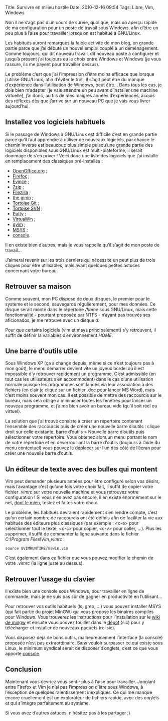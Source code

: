 Title: Survivre en milieu hostile
Date: 2010-12-16 09:54
Tags: Libre, Vim, Windows

Non il ne s’agit pas d’un cours de survie, quoi que, mais un aperçu rapide de
ma configuration pour un poste de travail sous Windows, afin d’être un peu plus
à l’aise pour travailler lorsqu’on est habitué à GNU/Linux.

Les habitués auront remarqués la faible activité de mon blog, en grande partie
parce que j’ai débuté un nouvel emploi couplé à un déménagement. Comme
toujours, qui dit nouveau travail, dit nouveau poste à configurer et jusqu’à
présent j’ai toujours eu le choix entre Windows et Windows (je vous rassure,
ils me payent pour travailler dessus).

Le problème c’est que j’ai l’impression d’être moins efficace que lorsque
j’utilise GNU/Linux, afin d’éviter le troll, il s’agit peut être du manque
d’expérience dans l’utilisation de Windows, peut être… Dans tous les cas, je
dois bien m’adapter (je vais attendre un peu avant d’installer une machine
virtuelle), j’ai donc, au fils de mes maigres années d’expériences, acquis des
réflexes dès que j’arrive sur un nouveau PC que je vais vous livrer
aujourd’hui.

Installez vos logiciels habituels
---------------------------------

Si le passage de Windows à GNU/Linux est difficile c’est en grande partie parce
qu’il faut apprendre à utiliser de nouveaux logiciels, par chance le chemin
inverse est beaucoup plus simple puisqu’une grande partie des logiciels
disponibles sous GNU/Linux est multi-plateforme, il serait dommage de s’en
priver ! Voici donc une liste des logiciels que j’ai installé en remplacement
des classiques pré-installés :

* [OpenOffice.org](http://fr.openoffice.org/) ;
* [Firefox](http://www.mozilla-europe.org/fr/firefox/) ;
* [Evince](http://projects.gnome.org/evince/) ;
* [7zip](http://7zip.fr/) ;
* [Filezilla](http://filezilla-project.org/) ;
* [the gimp](http://www.gimp.org/) ;
* [Tortoise Git](http://code.google.com/p/tortoisegit/) ;
* [Tortoise SVN](http://tortoisesvn.tigris.org/) ;
* [Putty](http://www.chiark.greenend.org.uk/~sgtatham/putty/download.html) ;
* [VirtuaWin](http://virtuawin.sourceforge.net/) ;
* [gvim](http://www.vim.org/) ;
* [MSYS](http://www.mingw.org/wiki/msys) ;
* [console](http://sourceforge.net/projects/console/).

Il en existe bien d’autres, mais je vous rappelle qu’il s’agit de mon poste de
travail…

J’aimerai revenir sur les trois derniers qui nécessite un peut plus de trois
cliques pour être utilisables, mais avant quelques petites astuces concernant
votre bureau.

Retrouver sa maison
-------------------

Comme souvent, mon PC dispose de deux disques, le premier pour le système et le
second, sauvegardé régulièrement, pour mes données. Ce disque serait monté dans
le répertoire */home* sous GNU/Linux, mais cette fonctionnalité - pourtant
proposée par NTFS - n’ayant pas trouvés ses aficionados, je me retrouve avec un
disque *d:*.

Pour que certains logiciels (vim et msys principalement) s’y retrouvent, il
suffit de définir la variables d’environnement *HOME*.

Une barre d’outils utile
------------------------

Sous Windows XP (ça a changé depuis, même si ce n’est toujours pas à mon goût),
le menu démarrer devient vite un joyeux bordel où il est impossible d’y
retrouver rapidement un programme. C’est admissible (en tout cas les
utilisateurs s’en accommodent) dans le cas d’une utilisation normale puisque
les programmes sont lancés via leur association à des fichiers (en clair je
clique sur un fichier .doc pour lancer MS Word), mais c’est moins souvent mon
cas. Il est possible de mettre des raccourcis sur le bureau, mais cela oblige à
minimiser toutes les fenêtres pour lancer un nouveau programme, et j’aime bien
avoir un bureau vide (qu’il soit réel ou virtuel).

La solution que j’ai trouvé consiste à créer un répertoire contenant l’ensemble
des raccourcis puis de créer une nouvelle barre d’outils : clique droit sur
celle existante, barre d’outils &gt; Nouvelle barre d’outils puis sélectionner
votre répertoire. Vous obtenez alors un menu portant le nom de votre répertoire
et en déverrouillant la barre d’outils (toujours à l’aide du menu contextuel)
vous pouvez le déplacer sur l’un des côté de l’écran pour créer une nouvelle
barre d’outils.

Un éditeur de texte avec des bulles qui montent
-----------------------------------------------

Vim peut demander plusieurs années pour être configuré selon vos désirs, mais
l’avantage c’est qu’une fois votre choix fait, il suffit de copier votre
fichier *.vimrc* sur votre nouvelle machine et vous retrouvez votre
configuration ! Si vous n’en avez pas encore, il en existe énormément sur le
net, [dont le
mien](http://projects.homecomputing.fr/p/my-dotfiles/source/tree/master/vimrc),
testez et faites votre choix.

Le problème, les habitués devraient rapidement s’en rendre compte, c’est qu’un
certain nombre de raccourcis ont été définis afin de faciliter la vie aux
habitués des éditeurs plus classiques (par exemple : &lt;c-a&gt; pour
sélectionner tout le texte, &lt;c-c&gt; pour copier, &lt;c-v&gt; pour coller,
…). Plus les supprimer, il suffit de commenter la ligne suivante dans le
fichier *C:\Program Files\Vim\_vimrc* :

    source $VIMRUNTIME/mswin.vim

C’est également dans ce fichier que vous pouvez modifier le chemin de votre
*.vimrc* (la ligne juste au dessus).

Retrouver l’usage du clavier
----------------------------

Il existe bien une console sous Windows, pour travailler en ligne de commande,
mais je ne suis pas sûr de gagner en productivité en l’utilisant…

Pour retrouver vos outils habituels (ls, grep, …) vous pouvez installer MSYS
(qui fait partie du projet MinGW) qui vous propose les binaires compilés pour
Windows. Vous trouverez les instructions pour l’installation sur le [wiki de
mingw](http://www.mingw.org/wiki/msys) et ensuite vous pouvez fouiller dans le
[dépot](http://sourceforge.net/projects/mingw/files/MSYS/) (sic) pour y
télécharger et installer de nouveaux paquets (re-sic).

Vous disposez déjà de bons outils, malheureusement l’interface (la console)
proposée n’est pas extraordinaire. Sans vouloir surpasser ce qui existe sous
Linux, le minimum syndical serait de disposer d’onglets, c’est ce que vous
apporte [console](http://sourceforge.net/projects/console/).

Conclusion
----------

Maintenant vous devriez vous sentir plus à l’aise pour travailler. Jonglant
entre Firefox et Vim je n’ai pas l’impression d’être sous Windows, à
l’exception de quelques ralentissement inexpliqués. Ce qui me manque encore
cruellement est un explorateur de fichiers rapide, avec des onglets et qui
s’intègre parfaitement au système.

Si vous avez d’autres astuces, n’hésitez pas à les partager ;)

